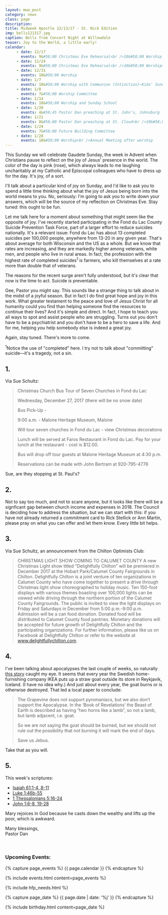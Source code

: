 ```yaml
---
layout: mwa_post
category: news
class: page
description:
title: Midweek Apostle 12/13/17 - St. Nick Edition
img: bells121317.jpg
caption: Bells from Concert Night at Willowdale
teaser: Joy to the World, a little early!
calendar: 
     - date: 12/17
       events: 9&#58;00 Christmas Eve Rehearsal<br />10&#58;00 Worship with Communion (Pew)&mdash;Kids' Sunday! <br />Noisy Sunday!
     - date: 12/24
       events: 9&#58;00 Christmas Eve Rehearsal<br />10&#58;00 Worship<br />Last Sunday in Advent<br />7&#58;00 Christmas Eve Service
     - date: 12/31
       events: 10&#58;00 Worship
     - date: 1/7
       events: 10&#58;00 Worship with Communion (Intinction)—Kids' Sunday<br />Epiphany Sunday
     - date: 1/8
       events: 7&#58;00 Worship Committee
     - date: 1/14
       events: 10&#58;00 Worship and Sunday School
     - date: 1/20
       events: 4&#58;45 Pastor Dan preaching at St. John’s, Johnsburg
     - date: 1/21
       events: 8&#58;00 Pastor Dan preaching at St. Cloud<br />10&#58;00 Worship with Communion (Table)<br />Noisy Sunday!<br />Father Gary preaching<br />Potluck after worship
     - date: 1/24
       events: 7&#58;00 Future Building Committee
     - date: 1/28
       events: 10&#58;00 Worship<br />Annual Meeting after worship
---
```


This Sunday we will celebrate Gaudete Sunday, the week in Advent when Christians pause to reflect on the joy of Jesus' presence in the world. The color of the day is pink (rose), which always leads to me laughing uncharitably at my Catholic and Episcopal colleagues who have to dress up for the day. It's joy, of a sort.

I'll talk about a particular kind of joy on Sunday, and I'd like to ask you to spend a little time thinking about what the joy of Jesus being born into the world means to you. No, seriously: I'm going to ask you to write down your answers, which will be the source of my reflection on Christmas Eve. Stay tuned: this ought to be fun.

Let me talk here for a moment about something that might seem like the opposite of joy. I've recently started participating in the Fond du Lac County Suicide Prevention Task Force, part of a larger effort to reduce suicides nationally. It's a relevant issue: Fond du Lac has about 13 completed suicides per 100,000 people, anywhere from 13-20 in any given year. That's about average for both Wisconsin and the US as a whole. But we know that rates are increasing, and they are markedly higher among veterans, white men, and people who live in rural areas. In fact, the profession with the highest rate of completed suicides<sup>1</sup> is farmers, who kill themselves at a rate more than double that of veterans.

The reasons for the recent surge aren't fully understood, but it's clear that now is the time to act. Suicide <em>is</em> preventable.

Gee, Pastor you might say. This sounds like a strange thing to talk about in the midst of a joyful season. But in fact I do find great hope and joy in this work. What greater testament to the peace and love of Jesus Christ for all humanity could you find than helping someone find the resources to continue their lives? And it's simple and direct. In fact, I hope to teach you all ways to spot and assist people who are struggling. Turns out you don't have to be a psychiatrist and you don't have to be a hero to save a life. And for me, helping <em>you</em> help somebody else is indeed a great joy.

Again, stay tuned. There's more to come.

<sup>1</sup>Notice the use of "completed" here. I try not to talk about "committing" suicide&mdash;it's a tragedy, not a sin.

<!--more-->

## 1.

Via Sue Schultz:

<blockquote>Christmas Church Bus Tour of Seven Churches in Fond du Lac 
  
  Wednesday, December 27, 2017 (there will be no snow date) 
  
  Bus Pick-Up -
  
  9:00 a.m. - Malone Heritage Museum, Malone
   
  Will tour seven churches in Fond du Lac  - view Christmas decorations
  
  Lunch will be served at Faros Restaurant in Fond du Lac.
  Pay for your lunch at the restaurant - cost is $12.00. 
  
  Bus will drop off tour guests at Malone Heritage Museum at 4:30 p.m.
  
  Reservations can be made with John Bertram at 920-795-4776</blockquote>

Sue, are they stopping at St. Paul's?

## 2.

Not to say too much, and not to scare anyone, but it looks like there will be a signficant gap between church income and expenses in 2018. The Council is deciding how to address the situation, but we can start with this: if you have not already returned a commitment card to Rick Stellick or Ann Martin, please pray on what you can offer and let them know. Every little bit helps.

## 3.

Via Sue Schultz, an announcement from the Chilton Optimists Club:
<blockquote>
CHRISTMAS LIGHT SHOW COMING TO CALUMET COUNTY
A new Christmas Light show titled “Delightfully Chilton” will be premiered in December 2017 at the Hobart Park/Calumet County Fairgrounds in Chilton. Delightfully Chilton is a joint venture of ten organizations in Calumet County who have come together to present a drive through Christmas light show choreographed to holiday music. Ten 150-foot displays with various themes boasting over 100,000 lights can be viewed while driving through the northern portion of the Calumet County Fairgrounds. The public is invited to view the light displays on Friday and Saturdays in December from 5:00 p.m.-9:00 p.m. Admission will be a can food donation. Donated food will be distributed to Calumet County food pantries. Monetary donations will be accepted for future growth of Delightfully Chilton and the participating organizations. For further information, please like us on Facebook at Delightfully Chilton or refer to the website at <a href="http://www.delightfullychilton.com">www.delightfullychilton.com</a>.
</blockquote>

## 4.

I've been talking about apocalypses the last couple of weeks, so naturally <a href="https://grapevine.is/news/2017/11/13/ikea-christmas-goat-under-247-guard/">this story</a> caught my eye. It seems that every year the Swedish home-furnishing company IKEA puts up a straw goat outside its store in Reykjavik, Iceland. (I have no idea why.) And just about every year, the goat burns or is otherwise destroyed. That led a local paper to conclude:
<blockquote>
  The Grapevine does not support pyromaniacs, but we also don’t support the Apocalypse. In the ‘Book of Revelations’ the Beast of Earth is described as having “two horns like a lamb”, so not a lamb, but lamb adjacent, i.e. goat.

So we are not saying the goat should be burned, but we should not rule out the possibility that not burning it will mark the end of days.

Save us Jebus.
</blockquote>

Take that as you will.

## 5.

This week's scriptures:

<ul>
  <li><a href="http://bible.oremus.org/?ql=380196930">Isaiah 61:1-4, 8-11</a></li>
  <li><a href="http://bible.oremus.org/?ql=380196930">Luke 1:46b-55</a></li>
  <li><a href="http://bible.oremus.org/?ql=380196930">1 Thessalonians 5:16-24</a></li>
  <li><a href="http://bible.oremus.org/?ql=380196930">John 1:6-8, 19-28</a></li>
</ul>

Mary rejoices in God because he casts down the wealthy and lifts up the poor, which is awkward.

<div class="blessings">Many blessings,<br />
Pastor Dan</div>
<br />
<br />
<div class="after-box">

<h3>Upcoming Events:</h3>
{% capture page_events %}
{{ page.calendar }}
{% endcapture %}

{% include events.html content=page_events %}

{% include hfp_needs.html %}

{% capture page_date %}
{{ page.date | date: '%j' }}
{% endcapture %}

{% include birthday.html content=page_date %}

